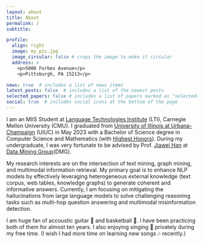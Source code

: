 ```yaml
---
layout: about
title: About
permalink: /
subtitle: 

profile:
  align: right
  image: my_pic.jpg
  image_circular: false # crops the image to make it circular
  address: >
    <p>5000 Forbes Avenue</p>
    <p>Pittsburgh, PA 15213</p>

news: true  # includes a list of news items
latest_posts: false  # includes a list of the newest posts
selected_papers: false # includes a list of papers marked as "selected={true}"
social: true  # includes social icons at the bottom of the page
---
```


I am an MIIS Student at [Language Technologies Institute](https://lti.cs.cmu.edu/) (LTI), Carnegie Mellon University (CMU). I graduated from [University of Illinois at Urbana-Champaign](https://illinois.edu/) (UIUC) in May 2023 with a Bachelor of Science degree in Computer Science and Mathematics (with [Highest Honors](https://cs.illinois.edu/about/awards/undergraduate-scholarships-awards/bronze-tablet-award)). During my undergraduate, I was very fortunate to be advised by Prof. [Jiawei Han](http://hanj.cs.illinois.edu/) at [Data Mining Group](http://dm1.cs.uiuc.edu/)(DMG). 

My research interests are on the intersection of text mining, graph mining, and multimodal information retrieval. My primary goal is to enhance NLP models by effectively leveraging heterogeneous external knowledge (text corpus, web tables, knowledge graphs) to generate coherent and informative answers. Currently, I am focusing on mitigating the hallucinations from large language models to solve challenging reasoning tasks such as multi-hop question answering and multimodal misinformation detection. 

I am huge fan of accoustic guitar 🎸 and basketball 🏀. I have been practicing both of them for almost ten years. I also enjoying singing 🎤 privately during my free time. (I wish I had more time on learning new songs 🎶 recently.)
